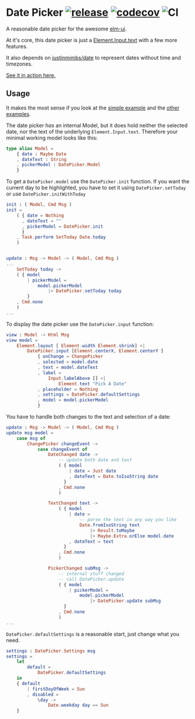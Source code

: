 # Date Picker [![release](https://github-basic-badges.herokuapp.com/release/FabHof/elm-ui-datepicker.svg)](https://package.elm-lang.org/packages/fabhof/elm-ui-datepicker/latest/) [![codecov](https://codecov.io/gh/FabHof/elm-ui-datepicker/branch/master/graph/badge.svg)](https://codecov.io/gh/FabHof/elm-ui-datepicker) ![CI](https://github.com/FabHof/elm-ui-datepicker/workflows/CI/badge.svg?branch=master)

A reasonable date picker for the awesome [elm-ui](https://package.elm-lang.org/packages/mdgriffith/elm-ui/latest/).

At it's core, this date picker is just a [Element.Input.text](https://package.elm-lang.org/packages/mdgriffith/elm-ui/latest/Element-Input#text) with a few more features.

It also depends on [justinmimbs/date](https://package.elm-lang.org/packages/justinmimbs/date/latest/) to represent dates without time and timezones.

[See it in action here.](https://fabhof.github.io/elm-ui-datepicker/)

## Usage

It makes the most sense if you look at the [simple example](https://github.com/FabHof/elm-ui-datepicker/blob/master/examples/Simple.elm) and the [other examples](https://github.com/FabHof/elm-ui-datepicker/tree/master/examples).

The date picker *has* an internal Model, but it does hold neither the selected date, nor the text of the underlying `Element.Input.text`. Therefore your minimal working model looks like this:

```elm
type alias Model =
    { date : Maybe Date
    , dateText : String
    , pickerModel : DatePicker.Model
    }
```

To get a `DatePicker.model` use the `DatePicker.init` function. If you want the current day to be highlighted, you have to set it using `DatePicker.setToday` or use `DatePicker.initWithToday` 

```elm
init : ( Model, Cmd Msg )
init =
    ( { date = Nothing
      , dateText = ""
      , pickerModel = DatePicker.init
      }
    , Task.perform SetToday Date.today
    )


update : Msg -> Model -> ( Model, Cmd Msg )
...
    SetToday today ->
    ( { model
        | pickerModel =
            model.pickerModel
                |> DatePicker.setToday today
        }
    , Cmd.none
    )
...
```

To display the date picker use the `DatePicker.input` function:

```elm
view : Model -> Html Msg
view model =
    Element.layout [ Element.width Element.shrink] <|
        DatePicker.input [Element.centerX, Element.centerY ]
            { onChange = ChangePicker
            , selected = model.date
            , text = model.dateText
            , label =
                Input.labelAbove [] <|
                    Element.text "Pick A Date"
            , placeholder = Nothing
            , settings = DatePicker.defaultSettings
            , model = model.pickerModel
            }
```
You have to handle both changes to the text and selection of a date:

```elm
update : Msg -> Model -> ( Model, Cmd Msg )
update msg model =
    case msg of
        ChangePicker changeEvent ->
            case changeEvent of
                DateChanged date ->
                    -- update both date and text
                    ( { model
                        | date = Just date
                        , dateText = Date.toIsoString date
                      }
                    , Cmd.none
                    )

                TextChanged text ->
                    ( { model
                        | date =
                            -- parse the text in any way you like
                            Date.fromIsoString text
                                |> Result.toMaybe
                                |> Maybe.Extra.orElse model.date
                        , dateText = text
                      }
                    , Cmd.none
                    )

                PickerChanged subMsg ->
                    -- internal stuff changed
                    -- call DatePicker.update
                    ( { model
                        | pickerModel =
                            model.pickerModel
                                |> DatePicker.update subMsg
                      }
                    , Cmd.none
                    )
...
```

`DatePicker.defaultSettings` is a reasonable start, just change what you need.

```elm
settings : DatePicker.Settings msg
settings =
    let
        default =
            DatePicker.defaultSettings
    in
    { default
        | firstDayOfWeek = Sun
        , disabled =
            \day ->
                Date.weekday day == Sun
    }
```